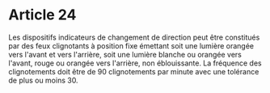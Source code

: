 # Article 24

Les dispositifs indicateurs de changement de direction peut être constitués par des feux clignotants à position fixe émettant soit une lumière orangée vers l'avant et vers l'arrière, soit une lumière blanche ou orangée vers l'avant, rouge ou orangée vers l'arrière, non éblouissante. La fréquence des clignotements doit être de 90 clignotements par minute avec une tolérance de plus ou moins 30.
